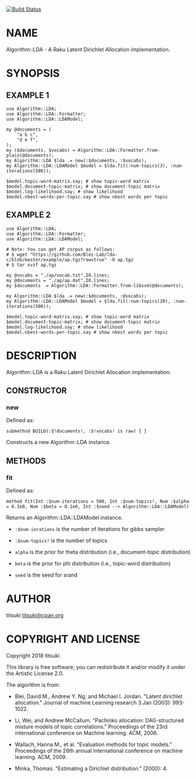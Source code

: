 [![Build Status](https://travis-ci.org/titsuki/raku-Algorithm-LDA.svg?branch=master)](https://travis-ci.org/titsuki/raku-Algorithm-LDA)

NAME
====

Algorithm::LDA - A Raku Latent Dirichlet Allocation implementation.

SYNOPSIS
========

EXAMPLE 1
---------

    use Algorithm::LDA;
    use Algorithm::LDA::Formatter;
    use Algorithm::LDA::LDAModel;

    my @documents = (
        "a b c",
        "d e f",
    );
    my ($documents, $vocabs) = Algorithm::LDA::Formatter.from-plain(@documents);
    my Algorithm::LDA $lda .= new(:$documents, :$vocabs);
    my Algorithm::LDA::LDAModel $model = $lda.fit(:num-topics(3), :num-iterations(500));

    $model.topic-word-matrix.say; # show topic-word matrix
    $model.document-topic-matrix; # show document-topic matrix
    $model.log-likelihood.say; # show likelihood 
    $model.nbest-words-per-topic.say # show nbest words per topic

EXAMPLE 2
---------

    use Algorithm::LDA;
    use Algorithm::LDA::Formatter;
    use Algorithm::LDA::LDAModel;

    # Note: You can get AP corpus as follows:
    # $ wget "https://github.com/Blei-Lab/lda-c/blob/master/example/ap.tgz?raw=true" -O ap.tgz
    # $ tar xvzf ap.tgz

    my @vocabs = "./ap/vocab.txt".IO.lines;
    my @documents = "./ap/ap.dat".IO.lines;
    my $documents  = Algorithm::LDA::Formatter.from-libsvm(@documents);

    my Algorithm::LDA $lda .= new(:$documents, :@vocabs);
    my Algorithm::LDA::LDAModel $model = $lda.fit(:num-topics(20), :num-iterations(500));

    $model.topic-word-matrix.say; # show topic-word matrix
    $model.document-topic-matrix; # show document-topic matrix
    $model.log-likelihood.say; # show likelihood 
    $model.nbest-words-per-topic.say # show nbest words per topic

DESCRIPTION
===========

Algorithm::LDA is a Raku Latent Dirichlet Allocation implementation.

CONSTRUCTOR
-----------

### new

Defined as:

    submethod BUILD(:$!documents!, :$!vocabs! is raw) { }

Constructs a new Algorithm::LDA instance.

METHODS
-------

### fit

Defined as:

    method fit(Int :$num-iterations = 500, Int :$num-topics!, Num :$alpha = 0.1e0, Num :$beta = 0.1e0, Int :$seed --> Algorithm::LDA::LDAModel)

Returns an Algorithm::LDA::LDAModel instance.

  * `:$num-ierations` is the number of iterations for gibbs sampler

  * `:$num-topics!` is the number of topics

  * `alpha` is the prior for theta distribution (i.e., document-topic distribution)

  * `beta` is the prior for phi distribution (i.e., topic-word distribution)

  * `seed` is the seed for srand

AUTHOR
======

titsuki <titsuki@cpan.org>

COPYRIGHT AND LICENSE
=====================

Copyright 2018 titsuki

This library is free software; you can redistribute it and/or modify it under the Artistic License 2.0.

The algorithm is from:

  * Blei, David M., Andrew Y. Ng, and Michael I. Jordan. "Latent dirichlet allocation." Journal of machine Learning research 3.Jan (2003): 993-1022.

  * Li, Wei, and Andrew McCallum. "Pachinko allocation: DAG-structured mixture models of topic correlations." Proceedings of the 23rd international conference on Machine learning. ACM, 2006.

  * Wallach, Hanna M., et al. "Evaluation methods for topic models." Proceedings of the 26th annual international conference on machine learning. ACM, 2009.

  * Minka, Thomas. "Estimating a Dirichlet distribution." (2000): 4.

